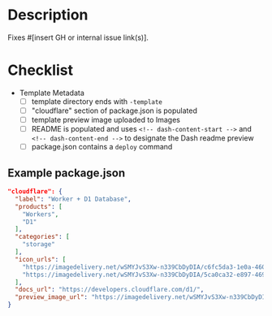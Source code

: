 # Description

Fixes #[insert GH or internal issue link(s)].

# Checklist

<!--
Please don't delete the checkboxes <3
The following selections do not need to be completed if this PR only contains changes to .md files
-->

- Template Metadata
  - [ ] template directory ends with `-template`
  - [ ] "cloudflare" section of package.json is populated
  - [ ] template preview image uploaded to Images
  - [ ] README is populated and uses `<!-- dash-content-start -->` and `<!-- dash-content-end -->` to designate the Dash readme preview
  - [ ] package.json contains a `deploy` command

## Example package.json

```json
"cloudflare": {
  "label": "Worker + D1 Database",
  "products": [
    "Workers",
    "D1"
  ],
  "categories": [
    "storage"
  ],
  "icon_urls": [
    "https://imagedelivery.net/wSMYJvS3Xw-n339CbDyDIA/c6fc5da3-1e0a-4608-b2f1-9628577ec800/public",
    "https://imagedelivery.net/wSMYJvS3Xw-n339CbDyDIA/5ca0ca32-e897-4699-d4c1-6b680512f000/public"
  ],
  "docs_url": "https://developers.cloudflare.com/d1/",
  "preview_image_url": "https://imagedelivery.net/wSMYJvS3Xw-n339CbDyDIA/cb7cb0a9-6102-4822-633c-b76b7bb25900/public"
}
```

<!--
Have you read our [Contributing guide](https://github.com/cloudflare/workers-sdk/blob/main/CONTRIBUTING.md)?
In particular, for non-trivial changes, please always engage on the issue or create a discussion or feature request issue first before writing your code.
-->
